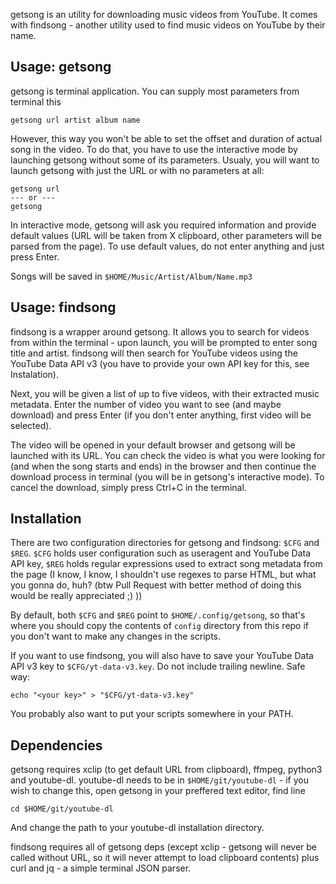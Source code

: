 getsong is an utility for downloading music videos from YouTube. It comes with
findsong - another utility used to find music videos on YouTube by their name.

## Usage: getsong
getsong is terminal application. You can supply most parameters from terminal
this

```
getsong url artist album name
```

However, this way you won't be able to set the offset and duration of actual
song in the video. To do that, you have to use the interactive mode by
launching getsong without some of its parameters. Usualy, you will want to
launch getsong with just the URL or with no parameters at all:

```
getsong url
--- or ---
getsong
```

In interactive mode, getsong will ask you required information and provide 
default values (URL will be taken from X clipboard, other parameters will be
parsed from the page). To use default values, do not enter anything and just
press Enter.

Songs will be saved in `$HOME/Music/Artist/Album/Name.mp3`

## Usage: findsong
findsong is a wrapper around getsong. It allows you to search for videos from
within the terminal - upon launch, you will be prompted to enter song title
and artist. findsong will then search for YouTube videos using the YouTube
Data API v3 (you have to provide your own API key for this, see Instalation).

Next, you will be given a list of up to five videos, with their extracted music
metadata. Enter the number of video you want to see (and maybe download) and
press Enter (if you don't enter anything, first video will be selected).

The video will be opened in your default browser and getsong will be launched
with its URL. You can check the video is what you were looking for (and when
the song starts and ends) in the browser and then continue the download process
in terminal (you will be in getsong's interactive mode). To cancel the
download, simply press Ctrl+C in the terminal.

## Installation
There are two configuration directories for getsong and findsong: `$CFG` and
`$REG`. `$CFG` holds user configuration such as useragent and YouTube Data API
key, `$REG` holds regular expressions used to extract song metadata from
the page (I know, I know, I shouldn't use regexes to parse HTML, but what
you gonna do, huh? (btw Pull Request with better method of doing this would be
really appreciated ;) ))

By default, both `$CFG` and `$REG` point to `$HOME/.config/getsong`, so that's
where you should copy the contents of `config` directory from this repo if you
don't want to make any changes in the scripts.

If you want to use findsong, you will also have to save your YouTube Data API
v3 key to `$CFG/yt-data-v3.key`. Do not include trailing newline. Safe way:

```
echo "<your key>" > "$CFG/yt-data-v3.key"
```

You probably also want to put your scripts somewhere in your PATH.

## Dependencies
getsong requires xclip (to get default URL from clipboard), ffmpeg, python3
and youtube-dl. youtube-dl needs to be in `$HOME/git/youtube-dl` - if you
wish to change this, open getsong in your preffered text editor, find line

```
cd $HOME/git/youtube-dl
```

And change the path to your youtube-dl installation directory.

findsong requires all of getsong deps (except xclip - getsong will never be
called without URL, so it will never attempt to load clipboard contents) plus
curl and jq - a simple terminal JSON parser.

